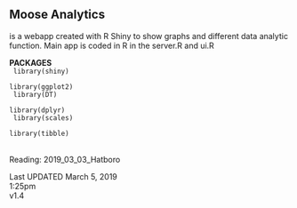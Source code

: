 <h2>Moose Analytics</h2> is a webapp created with R Shiny to show graphs and different data analytic function.
Main app is coded in R in the server.R and ui.R <br>

<b>PACKAGES</b> <br>
<code>
library(shiny)</code> <br>
<code>
library(ggplot2)</code> <br>
<code>
library(DT)</code> <br>
<code>
library(dplyr)</code> <br>
<code>
library(scales)</code><br>
<code>
library(tibble)</code> <br>


<br>
Reading: 2019_03_03_Hatboro


Last UPDATED March 5, 2019 <br>
1:25pm <br>
v1.4

